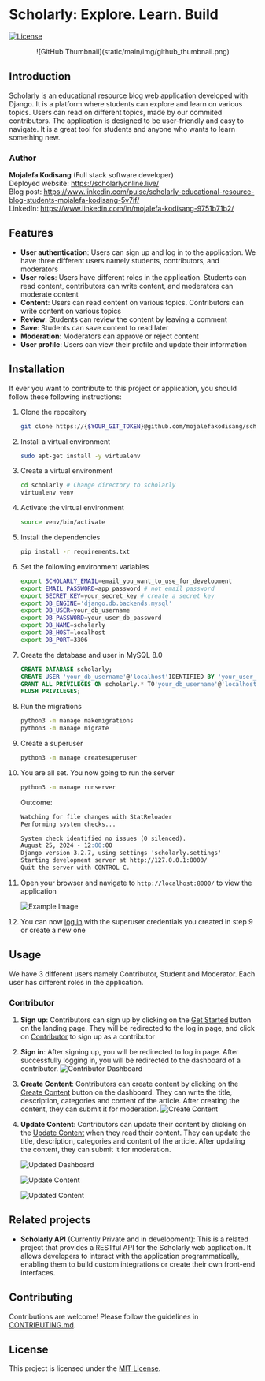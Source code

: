 # Scholarly: Explore. Learn. Build

[![License](https://img.shields.io/badge/license-MIT-blue.svg)](LICENSE)

<section style="text-align: center">
    ![GitHub Thumbnail](static/main/img/github_thumbnail.png)
</section>

## Introduction

Scholarly is an educational resource blog web application developed with Django. It is a platform where students can explore and learn on various topics. Users can read on different topics, made by our commited contributors. The application is designed to be user-friendly and easy to navigate. It is a great tool for students and anyone who wants to learn something new.

### Author
**Mojalefa Kodisang** (Full stack software developer) <br>
Deployed website: https://scholarlyonline.live/ <br>
Blog post: https://www.linkedin.com/pulse/scholarly-educational-resource-blog-students-mojalefa-kodisang-5v7if/ <br>
LinkedIn: https://www.linkedin.com/in/mojalefa-kodisang-9751b71b2/ <br>


## Features

- **User authentication**: Users can sign up and log in to the application. We have three different users namely students, contributors, and moderators
- **User roles**: Users have different roles in the application. Students can read content, contributors can write content, and moderators can moderate content
- **Content**: Users can read content on various topics. Contributors can write content on various topics
- **Review**: Students can review the content by leaving a comment
- **Save**: Students can save content to read later
- **Moderation**: Moderators can approve or reject content
- **User profile**: Users can view their profile and update their information

## Installation

If ever you want to contribute to this project or application, you should follow these following instructions:

1. Clone the repository

    ```bash
    git clone https://{$YOUR_GIT_TOKEN}@github.com/mojalefakodisang/scholarly
    ```
2. Install a virtual environment
    
    ```bash
    sudo apt-get install -y virtualenv
    ```

3. Create a virtual environment

    ```bash
    cd scholarly # Change directory to scholarly
    virtualenv venv
    ```

4. Activate the virtual environment
    
    ```bash
    source venv/bin/activate
    ```

5. Install the dependencies

    ```bash
    pip install -r requirements.txt
    ```

6. Set the following environment variables

    ```bash
    export SCHOLARLY_EMAIL=email_you_want_to_use_for_development
    export EMAIL_PASSWORD=app_password # not email password
    export SECRET_KEY=your_secret_key # create a secret key
    export DB_ENGINE='django.db.backends.mysql'
    export DB_USER=your_db_username
    export DB_PASSWORD=your_user_db_password
    export DB_NAME=scholarly
    export DB_HOST=localhost
    export DB_PORT=3306
    ```

7. Create the database and user in MySQL 8.0
    
    ```sql
    CREATE DATABASE scholarly;
    CREATE USER 'your_db_username'@'localhost'IDENTIFIED BY 'your_user_db_password';
    GRANT ALL PRIVILEGES ON scholarly.* TO'your_db_username'@'localhost';
    FLUSH PRIVILEGES;
    ```

8. Run the migrations

    ```bash
    python3 -m manage makemigrations
    python3 -m manage migrate
    ```

9. Create a superuser

    ```bash
    python3 -m manage createsuperuser
    ```

10. You are all set. You now going to run the server

    ```bash
    python3 -m manage runserver
    ```

    Outcome:

    ```markdown
    Watching for file changes with StatReloader
    Performing system checks...

    System check identified no issues (0 silenced).
    August 25, 2024 - 12:00:00
    Django version 3.2.7, using settings 'scholarly.settings'
    Starting development server at http://127.0.0.1:8000/
    Quit the server with CONTROL-C.
    ```

11. Open your browser and navigate to `http://localhost:8000/` to view the application

    ![Example Image](static/main/img/landing_page.png)

12. You can now [log in](http://localhost:8000/login/) with the superuser credentials you created in step 9 or create a new one


## Usage

We have 3 different users namely Contributor, Student and Moderator. Each user has different roles in the application.

### Contributor

1. **Sign up**: Contributors can sign up by clicking on the [Get Started](https://scholarlyonline.live/login) button on the landing page. They will be redirected to the log in page, and click on [Contributor](https://scholarlyonline.live/contributor/register/) to sign up as a contributor
2. **Sign in**: After signing up, you will be redirected to log in page. After successfully logging in, you will be redirected to the dashboard of a contributor.
    ![Contributor Dashboard](static/main/img/dashboard_contributor.png)
3. **Create Content**: Contributors can create content by clicking on the [Create Content](https://scholarlyonline.live/content/new/) button on the dashboard. They can write the title, description, categories and content of the article. After creating the content, they can submit it for moderation.
    ![Create Content](static/main/img/create_content.png)
4. **Update Content**: Contributors can update their content by clicking on the [Update Content](https://scholarlyonline.live/content/update/) when they read their content. They can update the title, description, categories and content of the article. After updating the content, they can submit it for moderation.
    
    ![Updated Dashboard](static/main/img/updated_dashboard.png)
    
    ![Update Content](static/main/img/update_content.png)

    ![Updated Content](static/main/img/updated_content.png)

## Related projects

- **Scholarly API** (Currently Private and in development): This is a related project that provides a RESTful API for the Scholarly web application. It allows developers to interact with the application programmatically, enabling them to build custom integrations or create their own front-end interfaces.

## Contributing

Contributions are welcome! Please follow the guidelines in [CONTRIBUTING.md](CONTRIBUTING.md).

## License

This project is licensed under the [MIT License](LICENSE).
